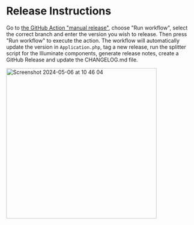 # Release Instructions

Go to [the GitHub Action "manual release"](https://github.com/laravel/framework/actions/workflows/releases.yml), choose "Run workflow", select the correct branch and enter the version you wish to release. Then press "Run workflow" to execute the action. The workflow will automatically update the version in `Application.php`, tag a new release, run the splitter script for the Illuminate components, generate release notes, create a GitHub Release and update the CHANGELOG.md file.

<img width="400" alt="Screenshot 2024-05-06 at 10 46 04" src="https://github.com/laravel/framework/assets/594614/4dc5efc8-946e-4e96-9e79-8e26f92ea354">
